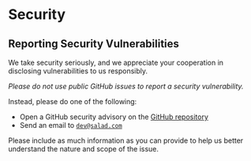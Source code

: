 # Security

## Reporting Security Vulnerabilities

We take security seriously, and we appreciate your cooperation in disclosing vulnerabilities to us responsibly.

_Please do not use public GitHub issues to report a security vulnerability._

Instead, please do one of the following:

- Open a GitHub security advisory on the [GitHub repository][advisories]
- Send an email to [`dev@salad.com`][dev-email]

Please include as much information as you can provide to help us better understand the nature and scope of the issue.

[advisories]: https://github.com/SaladTechnologies/salad-kitchen-docs/security/advisories/new
[dev-email]: mailto:dev@salad.com
